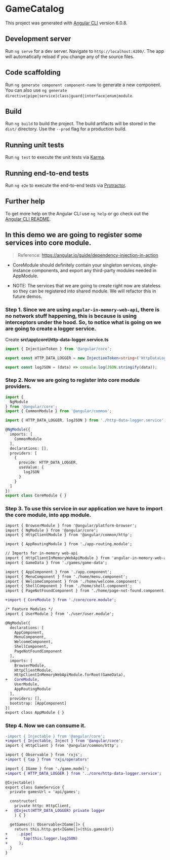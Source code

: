 # GameCatalog

This project was generated with [Angular CLI](https://github.com/angular/angular-cli) version 6.0.8.

## Development server

Run `ng serve` for a dev server. Navigate to `http://localhost:4200/`. The app will automatically reload if you change any of the source files.

## Code scaffolding

Run `ng generate component component-name` to generate a new component. You can also use `ng generate directive|pipe|service|class|guard|interface|enum|module`.

## Build

Run `ng build` to build the project. The build artifacts will be stored in the `dist/` directory. Use the `--prod` flag for a production build.

## Running unit tests

Run `ng test` to execute the unit tests via [Karma](https://karma-runner.github.io).

## Running end-to-end tests

Run `ng e2e` to execute the end-to-end tests via [Protractor](http://www.protractortest.org/).

## Further help

To get more help on the Angular CLI use `ng help` or go check out the [Angular CLI README](https://github.com/angular/angular-cli/blob/master/README.md).

## In this demo we are going to register some services into core module.

> Reference: https://angular.io/guide/dependency-injection-in-action

* CoreModule should definitely contain your singleton services, single-instance components, and export any third-party modules needed in AppModule.

* NOTE: The services that we are going to create right now are stateless so they can be registered into shared module. We will refactor this in future demos.

### Step 1. Since we are using `angular-in-memory-web-api`, there is no network stuff happening, this is because is using interceptors under the hood. So, to notice what is going on we are going to create a logger service.

Create __src\app\core\http-data-logger.service.ts__

```typescript
import { InjectionToken } from '@angular/core';

export const HTTP_DATA_LOGGER = new InjectionToken<string>('HttpDataLogger');

export const logJSON = (data) => console.log(JSON.stringify(data));

```

### Step 2. Now we are going to register into core module providers.

```typescript core.module.ts
import {
  NgModule
} from '@angular/core';
import { CommonModule } from '@angular/common';

import { HTTP_DATA_LOGGER, logJSON } from './http-data-logger.service';

@NgModule({
  imports: [
    CommonModule
  ],
  declarations: [],
  providers: [
    {
      provide: HTTP_DATA_LOGGER,
      useValue: {
        logJSON
      }
    }
  ]
})
export class CoreModule { }

```
### Step 3. To use this service in our application we have to import the core module, into app module.

```diff app.module.ts
import { BrowserModule } from '@angular/platform-browser';
import { NgModule } from '@angular/core';
import { HttpClientModule } from '@angular/common/http';

import { AppRoutingModule } from './app-routing.module';

// Imports for in-memory web-api
import { HttpClientInMemoryWebApiModule } from 'angular-in-memory-web-api';
import { GameData } from './games/game-data';

import { AppComponent } from './app.component';
import { MenuComponent } from './home/menu.component';
import { WelcomeComponent } from './home/welcome.component';
import { ShellComponent } from './home/shell.component';
import { PageNotFoundComponent } from './home/page-not-found.component';

+import { CoreModule } from './core/core.module';

/* Feature Modules */
import { UserModule } from './user/user.module';

@NgModule({
  declarations: [
    AppComponent,
    MenuComponent,
    WelcomeComponent,
    ShellComponent,
    PageNotFoundComponent
  ],
  imports: [
    BrowserModule,
    HttpClientModule,
    HttpClientInMemoryWebApiModule.forRoot(GameData),
+   CoreModule,
    UserModule,
    AppRoutingModule
  ],
  providers: [],
  bootstrap: [AppComponent]
})
export class AppModule { }

```
### Step 4. Now we can consume it.

```diff game.service.ts
-import { Injectable } from '@angular/core';
+import { Injectable, Inject } from '@angular/core';
import { HttpClient } from '@angular/common/http';

import { Observable } from 'rxjs';
+import { tap } from 'rxjs/operators'

import { IGame } from './game.model';
+import { HTTP_DATA_LOGGER } from '../core/http-data-logger.service';

@Injectable()
export class GameService {
  private gamesUrl = 'api/games';

  constructor(
    private http: HttpClient,
+   @Inject(HTTP_DATA_LOGGER) private logger
    ) { }

  getGames(): Observable<IGame[]> {
    return this.http.get<IGame[]>(this.gamesUrl)
+     .pipe(
+       tap(this.logger.logJSON)
+     );
  }
}

```
